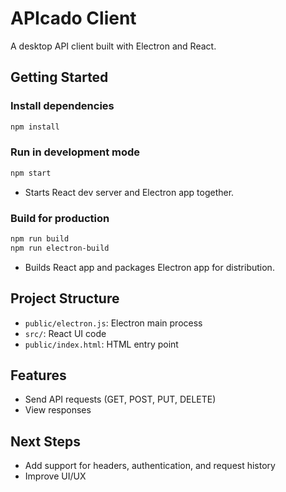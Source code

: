 # APIcado Client

A desktop API client built with Electron and React.

## Getting Started

### Install dependencies

```sh
npm install
```

### Run in development mode

```sh
npm start
```

- Starts React dev server and Electron app together.

### Build for production

```sh
npm run build
npm run electron-build
```

- Builds React app and packages Electron app for distribution.

## Project Structure
- `public/electron.js`: Electron main process
- `src/`: React UI code
- `public/index.html`: HTML entry point

## Features
- Send API requests (GET, POST, PUT, DELETE)
- View responses

## Next Steps
- Add support for headers, authentication, and request history
- Improve UI/UX
